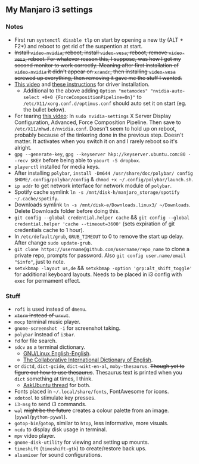 ## My Manjaro i3 settings

### Notes
* First run `systemctl disable tlp` on start by opening a new tty (ALT + F2*) and reboot to get rid of the suspention at start.
* ~~Install `video-nvidia`, reboot, install `video-vesa`, reboot, remove `video-vesa`, reboot. For whatever reason this, I suppose, was how I got my second monitor to work correctly. Meaning after first installation of `video-nvidia` it didn't appear on `xrandr`, then installing `video-vesa` screwed up everything, then removing it gave me the stuff I wanted.~~
* [This video](https://www.youtube.com/watch?v=am7xeUFQ8uY) and [these instructions](https://forum.manjaro.org/t/howto-set-up-prime-with-nvidia-proprietary-driver/40225) for driver installation.
	* Additional to the above adding `Option "metamodes" "nvidia-auto-select +0+0 {ForceCompositionPipeline=On}"` to `/etc/X11/xorg.conf.d/optimus.conf` should auto set it on start (eg. the bullet below).
* For tearing [this video](https://www.youtube.com/watch?v=_n5oOTvaGUg): In `sudo nvidia-settings` X Server Display Configuration, Advanced, Force Composition Pipeline. Then save to `/etc/X11/mhwd.d/nvidia.conf`. Doesn't seem to hold up on reboot, probably because of the tinkering done in the previous step. Doesn't matter. It activates when you switch it on and I rarely reboot so it's alright.
* `gpg --generate-key`, `gpg --keyserver hkp://keyserver.ubuntu.com:80 --recv $KEY` before being able to `yaourt -S dropbox`.
* `playerctl` installed for media keys.
* After installing `polybar`, `install -Dm644 /usr/share/doc/polybar/ config $HOME/.config/polybar/config` & `chmod +x ~/.config/polybar/launch.sh`.
* `ip addr` to get network interface for network module of `polybar`.
* Spotify cache symlink `ln -s /mnt/disk-h/manjaro_storage/spotify ~/.cache/spotify`.
* Downloads symlink `ln -s /mnt/disk-e/Downloads.linux3/ ~/Downloads`. Delete Downloads folder before doing this.
* `git config --global credential.helper cache` && `git config --global credential.helper 'cache --timeout=3600'` (sets expiration of git credentials cache to 1 hour).
* In `/etc/default/grub`, `GRUB_TIMEOUT` to 0 to remove the start up delay. After change `sudo update-grub`.
* `git clone https://username@github.com/username/repo_name` to clone a private repo, prompts for password. Also `git config user.name/email "$info"`, just to note.
* `setxkbmap -layout us,de` && `setxkbmap -option 'grp:alt_shift_toggle'` for additional keyboard layouts. Needs to be placed in i3 config with `exec` for permament effect.

### Stuff
* `rofi` is used instead of `dmenu`.
* ~~`xterm` instead of `urxvt`~~.
* `mocp` terminal music player.
* `gnome-screenshot -i` for screenshot taking.
* `polybar` instead of `i3bar`.
* `fd` for file search.
* `sdcv` as a terminal dictionary.
	* [GNU/Linux English-English](https://web.archive.org/web/20140428004049/http://abloz.com/huzheng/stardict-dic/misc/stardict-xfardic-gnu-linux-2.4.2.tar.bz2).
	* [The Collaborative International Dictionary of English](https://web.archive.org/web/20140917131745/http://abloz.com/huzheng/stardict-dic/dict.org/stardict-dictd_www.dict.org_gcide-2.4.2.tar.bz2).
* or `dictd`, `dict-gcide`, `dict-wikt-en-al`, `moby-thesaurus`. ~~Though yet to figure out how to use thesaurus~~. Thesaurus text is printed when you `dict` something at times, I think.
	* [AskUbuntu thread](https://askubuntu.com/questions/191125/is-there-an-offline-command-line-dictionary) for both.
* Fonts placed in `~/.local/share/fonts`, FontAwesome for icons.
* `xdotool` to stimulate key presses.
* `i3-msg` to send i3 commands.
* `wal` ~~might be the future~~ creates a colour palette from an image. (`pywal`/`python-pywal`).
* `gotop-bin`/`gotop`, similar to `htop`, less informative, more visuals.
* `ncdu` to display disk usage in terminal.
* `mpv` video player.
* `gnome-disk-utility` for viewing and setting up mounts.
* `timeshift` (`timeshift-gtk`) to create/restore back ups.
* `alsamixer` for sound configurations.

